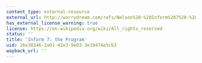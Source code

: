 ```yaml
---
content_type: external-resource
external_url: http://worrydream.com/refs/Nelson%20-%20Inform%207%20-%20The%20Program.pdf
has_external_license_warning: true
license: https://en.wikipedia.org/wiki/All_rights_reserved
status: ''
title: 'Inform 7: the Program'
uid: 16e38346-2a91-42e3-9e03-3e19474e5cb3
wayback_url: ''
---
```

